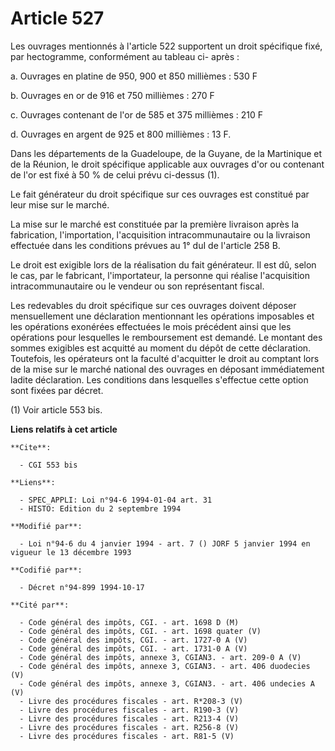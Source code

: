 # Article 527

Les ouvrages mentionnés à l'article 522 supportent un droit spécifique fixé, par hectogramme, conformément au tableau ci-
après :

a. Ouvrages en platine de 950, 900 et 850 millièmes : 530 F

b. Ouvrages en or de 916 et 750 millièmes : 270 F

c. Ouvrages contenant de l'or de 585 et 375 millièmes : 210 F

d. Ouvrages en argent de 925 et 800 millièmes : 13 F.

Dans les départements de la Guadeloupe, de la Guyane, de la Martinique et de la Réunion, le droit spécifique applicable aux
ouvrages d'or ou contenant de l'or est fixé à 50 % de celui prévu ci-dessus (1).

Le fait générateur du droit spécifique sur ces ouvrages est constitué par leur mise sur le marché.

La mise sur le marché est constituée par la première livraison après la fabrication, l'importation, l'acquisition
intracommunautaire ou la livraison effectuée dans les conditions prévues au 1° duI de l'article 258 B.

Le droit est exigible lors de la réalisation du fait générateur. Il est dû, selon le cas, par le fabricant, l'importateur, la
personne qui réalise l'acquisition intracommunautaire ou le vendeur ou son représentant fiscal.

Les redevables du droit spécifique sur ces ouvrages doivent déposer mensuellement une déclaration mentionnant les opérations
imposables et les opérations exonérées effectuées le mois précédent ainsi que les opérations pour lesquelles le remboursement
est demandé. Le montant des sommes exigibles est acquitté au moment du dépôt de cette déclaration. Toutefois, les opérateurs
ont la faculté d'acquitter le droit au comptant lors de la mise sur le marché national des ouvrages en déposant immédiatement
ladite déclaration. Les conditions dans lesquelles s'effectue cette option sont fixées par décret.

(1) Voir article 553 bis.

**Liens relatifs à cet article**

	**Cite**:

	  - CGI 553 bis

	**Liens**:

	  - SPEC_APPLI: Loi n°94-6 1994-01-04 art. 31
	  - HISTO: Edition du 2 septembre 1994

	**Modifié par**:

	  - Loi n°94-6 du 4 janvier 1994 - art. 7 () JORF 5 janvier 1994 en vigueur le 13 décembre 1993

	**Codifié par**:

	  - Décret n°94-899 1994-10-17

	**Cité par**:

	  - Code général des impôts, CGI. - art. 1698 D (M)
	  - Code général des impôts, CGI. - art. 1698 quater (V)
	  - Code général des impôts, CGI. - art. 1727-0 A (V)
	  - Code général des impôts, CGI. - art. 1731-0 A (V)
	  - Code général des impôts, annexe 3, CGIAN3. - art. 209-0 A (V)
	  - Code général des impôts, annexe 3, CGIAN3. - art. 406 duodecies (V)
	  - Code général des impôts, annexe 3, CGIAN3. - art. 406 undecies A (V)
	  - Livre des procédures fiscales - art. R*208-3 (V)
	  - Livre des procédures fiscales - art. R190-3 (V)
	  - Livre des procédures fiscales - art. R213-4 (V)
	  - Livre des procédures fiscales - art. R256-8 (V)
	  - Livre des procédures fiscales - art. R81-5 (V)

